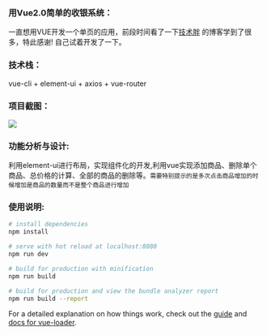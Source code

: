 ### 用Vue2.0简单的收银系统：
一直想用VUE开发一个单页的应用，前段时间看了一下[技术胖](http://jspang.com/) 的博客学到了很多，特此感谢! 自己试着开发了一下。
### 技术栈：
vue-cli + element-ui + axios + vue-router
### 项目截图：
<img src="https://github.com/yangfandashuaige/AwesomeVue/blob/master/AwesomePOS/gif/vue.gif"/><br />

### 功能分析与设计:
利用element-ui进行布局，实现组件化的开发,利用vue实现添加商品、删除单个商品、总价格的计算、全部的商品的删除等。`需要特别提示的是多次点击商品增加的时候增加是商品的数量而不是整个商品进行增加`
### 使用说明:
``` bash
# install dependencies
npm install

# serve with hot reload at localhost:8080
npm run dev

# build for production with minification
npm run build

# build for production and view the bundle analyzer report
npm run build --report
```

For a detailed explanation on how things work, check out the [guide](http://vuejs-templates.github.io/webpack/) and [docs for vue-loader](http://vuejs.github.io/vue-loader).
